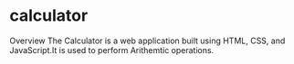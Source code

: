 # calculator #
Overview
The Calculator is a web application built using HTML, CSS, and JavaScript.It is used to perform Arithemtic operations.
